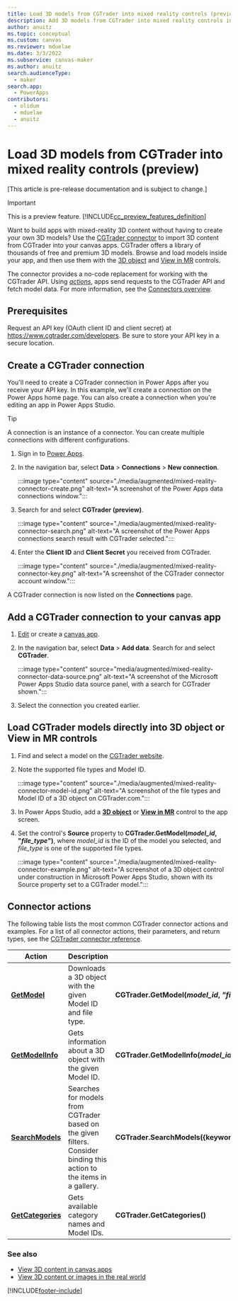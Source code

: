 ```yaml
---
title: Load 3D models from CGTrader into mixed reality controls (preview)
description: Add 3D models from CGTrader into mixed reality controls in your canvas apps.
author: anuitz
ms.topic: conceptual
ms.custom: canvas
ms.reviewer: mduelae
ms.date: 3/3/2022
ms.subservice: canvas-maker
ms.author: anuitz
search.audienceType: 
  - maker
search.app: 
  - PowerApps
contributors:
  - olidum
  - mduelae
  - anuitz
---
```


# Load 3D models from CGTrader into mixed reality controls (preview)

[This article is pre-release documentation and is subject to change.]

>[!IMPORTANT]
>This is a preview feature.
>[!INCLUDE[cc_preview_features_definition](../../includes/cc-preview-features-definition.md)]

Want to build apps with mixed-reality 3D content without having to create your own 3D models? Use the [CGTrader connector](/connectors/cgtrader/) to import 3D content from CGTrader into your canvas apps. CGTrader offers a library of thousands of free and premium 3D models. Browse and load models inside your app, and then use them with the [3D object](mixed-reality-component-view-3d.md) and [View in MR](mixed-reality-component-view-mr.md) controls.

The connector provides a no-code replacement for working with the CGTrader API. Using [*actions*](/connectors/connectors#actions), apps send requests to the CGTrader API and fetch model data. For more information, see the [Connectors overview](/connectors/custom-connectors/use-custom-connector-powerapps).

## Prerequisites

Request an API key (OAuth client ID and client secret) at https://www.cgtrader.com/developers. Be sure to store your API key in a secure location.

## Create a CGTrader connection

You'll need to create a CGTrader connection in Power Apps after you receive your API key. In this example, we'll create a connection on the Power Apps home page. You can also create a connection when you're editing an app in Power Apps Studio.

>[!TIP]
>A connection is an instance of a connector. You can create multiple connections with different configurations.

1. Sign in to [Power Apps](https://make.powerapps.com/).
1. In the navigation bar, select **Data** > **Connections** > **New connection**.

    :::image type="content" source="./media/augmented/mixed-reality-connector-create.png" alt-text="A screenshot of the Power Apps data connections window.":::

1. Search for and select **CGTrader (preview)**.

    :::image type="content" source="./media/augmented/mixed-reality-connector-search.png" alt-text="A screenshot of the Power Apps connections search result with CGTrader selected.":::

1. Enter the **Client ID** and **Client Secret** you received from CGTrader.

    :::image type="content" source="./media/augmented/mixed-reality-connector-key.png" alt-text="A screenshot of the CGTrader connector account window.":::

A CGTrader connection is now listed on the **Connections** page.

## Add a CGTrader connection to your canvas app

1. [Edit](./edit-app.md) or create a [canvas app](./add-data-connection.md#open-a-blank-app).

1. In the navigation bar, select **Data** > **Add data**. Search for and select **CGTrader**.

    :::image type="content" source="media/augmented/mixed-reality-connector-data-source.png" alt-text="A screenshot of the Microsoft Power Apps Studio data source panel, with a search for CGTrader shown.":::

1. Select the connection you created earlier.

## Load CGTrader models directly into 3D object or View in MR controls

1. Find and select a model on the [CGTrader website](https://www.cgtrader.com/).
1. Note the supported file types and Model ID.

    :::image type="content" source="./media/augmented/mixed-reality-connector-model-id.png" alt-text="A screenshot of the file types and Model ID of a 3D object on CGTrader.com.":::

1. In Power Apps Studio, add a [**3D object**](./mixed-reality-component-view-3d.md) or [**View in MR**](./mixed-reality-component-view-mr.md) control to the app screen.
1. Set the control's **Source** property to **CGTrader.GetModel(*model_id*, "*file_type*")**, where *model_id* is the ID of the model you selected, and *file_type* is one of the supported file types.

    :::image type="content" source="./media/augmented/mixed-reality-connector-example.png" alt-text="A screenshot of a 3D object control under construction in Microsoft Power Apps Studio, shown with its Source property set to a CGTrader model.":::

## Connector actions

The following table lists the most common CGTrader connector actions and examples. For a list of all connector actions, their parameters, and return types, see the [CGTrader connector reference](/connectors/cgtrader/#actions).

| Action | Description | Example |
|-|-|-|
| **[GetModel](/connectors/cgtrader/#downloads-a-model-with-the-given-id-and-file-type.)** | Downloads a 3D object with the given Model ID and file type. | **CGTrader.GetModel(*model_id*, *"file_type"*)** |
| **[GetModelInfo](/connectors/cgtrader/#gets-the-info-of-a-model-with-the-given-id.)** | Gets information about a 3D object with the given Model ID. | **CGTrader.GetModelInfo(*model_id*)** |
| **[SearchModels](/connectors/cgtrader/#searches-for-models-from-cgtrader-based-on-the-given-filters.)** | Searches for models from CGTrader based on the given filters. Consider binding this action to the items in a gallery. | **CGTrader.SearchModels({keywords:"*keywords*",extensions:"*file_types*"}).Models** |
| **[GetCategories](/connectors/cgtrader/#gets-the-available-category-names-and-ids.)** | Gets available category names and Model IDs. | **CGTrader.GetCategories()** |

### See also

- [View 3D content in canvas apps](mixed-reality-component-view-3d.md)
- [View 3D content or images in the real world](mixed-reality-component-view-mr.md)

[!INCLUDE[footer-include](../../includes/footer-banner.md)]
